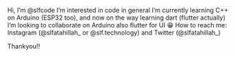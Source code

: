Hi, I’m @slfcode
I’m interested in code in general
I’m currently learning C++ on Arduino (ESP32 too), and now on the way learning dart (flutter actually)
I’m looking to collaborate on Arduino also flutter for UI 😁
How to reach me: Instagram (@slfatahillah_ or @slf.technology) and Twitter (@slfatahillah_)

Thankyou!!
